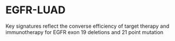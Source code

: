 # EGFR-LUAD
Key signatures reflect the converse efficiency of target therapy and immunotherapy for EGFR exon 19 deletions and 21 point mutation
